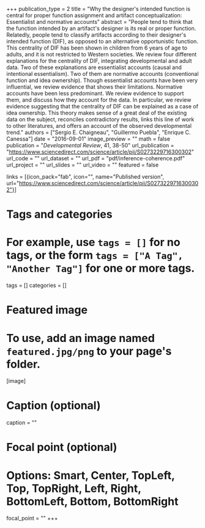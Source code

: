 +++
publication_type = 2
title = "Why the designer's intended function is central for proper function assignment and artifact conceptualization: Essentialist and normative accounts"
abstract = "People tend to think that the function intended by an artifact's designer is its real or proper function. Relatedly, people tend to classify artifacts according to their designer's intended function (DIF), as opposed to an alternative opportunistic function. This centrality of DIF has been shown in children from 6 years of age to adults, and it is not restricted to Western societies. We review four different explanations for the centrality of DIF, integrating developmental and adult data. Two of these explanations are essentialist accounts (causal and intentional essentialism). Two of them are normative accounts (conventional function and idea ownership). Though essentialist accounts have been very influential, we review evidence that shows their limitations. Normative accounts have been less predominant. We review evidence to support them, and discuss how they account for the data. In particular, we review evidence suggesting that the centrality of DIF can be explained as a case of idea ownership. This theory makes sense of a great deal of the existing data on the subject, reconciles contradictory results, links this line of work to other literatures, and offers an account of the observed developmental trend."
authors = ["Sergio E. Chaigneau", "Guillermo Puebla", "Enrique C. Canessa"]
date = "2016-09-01"
image_preview = ""
math = false
publication = "*Developmental Review*, 41, 38-50"
url_publication = "https://www.sciencedirect.com/science/article/pii/S0273229716300302"
url_code = ""
url_dataset = ""
url_pdf = "pdf/inference-coherence.pdf"
url_project = ""
url_slides = ""
url_video = ""
featured = false

links = [{icon_pack="fab", icon="", name="Published version", url="https://www.sciencedirect.com/science/article/pii/S0273229716300302"}]

# Tags and categories
# For example, use `tags = []` for no tags, or the form `tags = ["A Tag", "Another Tag"]` for one or more tags.
tags = []
categories = []

# Featured image
# To use, add an image named `featured.jpg/png` to your page's folder. 
[image]
  # Caption (optional)
  caption = ""

  # Focal point (optional)
  # Options: Smart, Center, TopLeft, Top, TopRight, Left, Right, BottomLeft, Bottom, BottomRight
  focal_point = ""
+++
